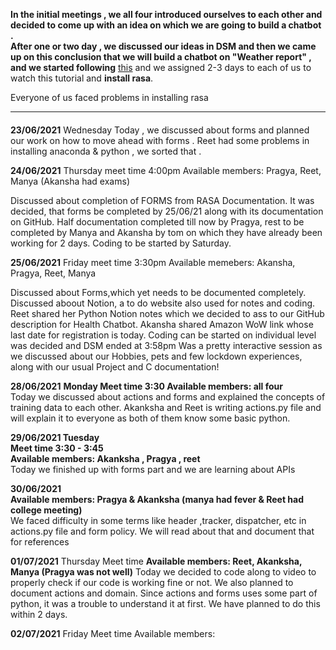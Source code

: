 **In the initial meetings , we all four introduced ourselves to each other and decided to come up with an idea on which we are going to build a chatbot .**<br>
  **After one or two day , we discussed our ideas in DSM and then we came up on this conclusion that we will build a chatbot on "Weather report" , and we started following**  [this](https://youtu.be/xu6D_vLP5vY) and we assigned 2-3 days to each of us  to watch this tutorial and **install rasa**.<br>
  
 Everyone of us faced problems in installing rasa 
   <hr>
  
  
  ####  
 **23/06/2021**
 Wednesday
 Today , we discussed about forms and planned our work on how to move ahead with forms . Reet had some problems in installing anaconda & python , we sorted that .
  
  
  
  **24/06/2021**
  Thursday
  meet time 4:00pm
  Available members: Pragya, Reet, Manya
  (Akansha had exams)
  
  Discussed about completion of FORMS from RASA Documentation.
  It was decided, that forms be completed by 25/06/21 along with its documentation on GitHub.
  Half documentation completed till now by Pragya, rest to be completed by Manya and Akansha by tom on which they have already been working for 2 days.
  Coding to be started by Saturday.
  
  
  
  **25/06/2021** 
  Friday
  meet time 3:30pm
  Available memebers: Akansha, Pragya, Reet, Manya
  
  Discussed about Forms,which yet needs to be documented completely.
  Discussed aboout Notion, a to do website also used for notes and coding. 
  Reet shared her Python Notion notes which we decided to ass to our GitHub description for Health Chatbot.
  Akansha shared Amazon WoW link whose last date for registration is today.
  Coding can be started on individual level was decided and DSM ended at 3:58pm
  Was a pretty interactive session as we discussed about our Hobbies, pets and few lockdown experiences, along with our usual Project and C documentation!
  
  
  
  **28/06/2021**
  **Monday   Meet time 3:30  Available members: all four**<br>
  Today we discussed about actions and forms  and explained the concepts of training data to each other. Akanksha and Reet is writing actions.py file and will explain it to everyone as both of them know some basic python. 
  
  
  
  **29/06/2021
  Tuesday   
  Meet time 3:30 - 3:45** <br>
  **Available members: Akanksha , Pragya , reet**<br>
  Today we finished up with forms part and we are learning about APIs
  
  
  **30/06/2021**<br>
  **Available members: Pragya & Akanksha (manya had fever & Reet had college meeting)** <br>
 We faced difficulty in some terms like header ,tracker, dispatcher, etc in actions.py file and form policy. We will read about that and document that for references

  
  
  
  **01/07/2021**
  Thursday
  Meet time 
  **Available members: Reet, Akanksha, Manya (Pragya was not well)**
  Today we decided to code along to video to properly check if our code is working fine or not. We also planned to document actions and domain. Since actions and forms uses some part of python, it was a trouble to understand it at first. We have planned to do this within 2 days.
  
  
  
  
  **02/07/2021**
  Friday
  Meet time 
  Available members:
  
  
  
  
  
  
  
  
  
  
  
  
  
  
  
  
  
  
  
  
  
  
  
  
  
 
  
